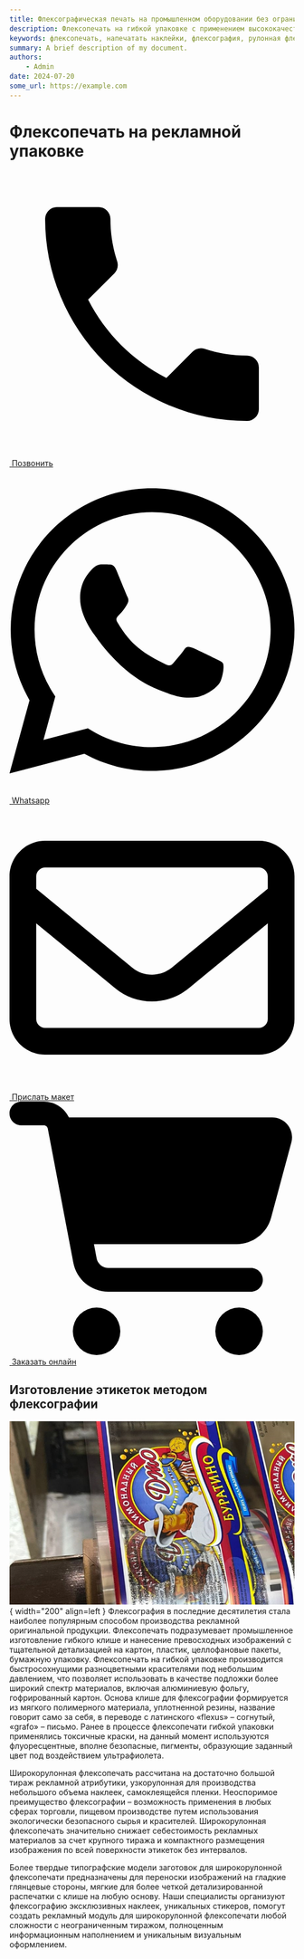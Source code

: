 ```yaml
---
title: Флексографическая печать на промышленном оборудовании без ограничения тиража
description: Флексопечать на гибкой упаковке с применением высококачественных быстросохнущих красок, точным и четким нанесением изображения на поверхность.
keywords: флексопечать, напечатать наклейки, флексография, рулонная флексопечать, стикер, широкорулонная печать, пластик, фольга, картон, штамп, типография
summary: A brief description of my document.
authors:
    - Admin
date: 2024-07-20
some_url: https://example.com
---
```


# Флексопечать на рекламной упаковке
<div class="btn-container">
  <div class="button-item"><a href="tel:+79103331155" class="btn btn-primary phone_btn"><span class="twemoji"><svg xmlns="http://www.w3.org/2000/svg" viewBox="0 0 24 24"><path d="M6.62 10.79c1.44 2.83 3.76 5.15 6.59 6.59l2.2-2.2c.28-.28.67-.36 1.02-.25 1.12.37 2.32.57 3.57.57a1 1 0 0 1 1 1V20a1 1 0 0 1-1 1A17 17 0 0 1 3 4a1 1 0 0 1 1-1h3.5a1 1 0 0 1 1 1c0 1.25.2 2.45.57 3.57.11.35.03.74-.25 1.02l-2.2 2.2Z"></path></svg></span>&nbsp;Позвонить</a></div>

  <div class="button-item"><a href="https://wa.me/79103331155" class="btn btn-primary whatsapp_btn"><span class="twemoji"><svg xmlns="http://www.w3.org/2000/svg" viewBox="0 0 448 512"><path d="M380.9 97.1C339 55.1 283.2 32 223.9 32c-122.4 0-222 99.6-222 222 0 39.1 10.2 77.3 29.6 111L0 480l117.7-30.9c32.4 17.7 68.9 27 106.1 27h.1c122.3 0 224.1-99.6 224.1-222 0-59.3-25.2-115-67.1-157zm-157 341.6c-33.2 0-65.7-8.9-94-25.7l-6.7-4-69.8 18.3L72 359.2l-4.4-7c-18.5-29.4-28.2-63.3-28.2-98.2 0-101.7 82.8-184.5 184.6-184.5 49.3 0 95.6 19.2 130.4 54.1 34.8 34.9 56.2 81.2 56.1 130.5 0 101.8-84.9 184.6-186.6 184.6zm101.2-138.2c-5.5-2.8-32.8-16.2-37.9-18-5.1-1.9-8.8-2.8-12.5 2.8-3.7 5.6-14.3 18-17.6 21.8-3.2 3.7-6.5 4.2-12 1.4-32.6-16.3-54-29.1-75.5-66-5.7-9.8 5.7-9.1 16.3-30.3 1.8-3.7 .9-6.9-.5-9.7-1.4-2.8-12.5-30.1-17.1-41.2-4.5-10.8-9.1-9.3-12.5-9.5-3.2-.2-6.9-.2-10.6-.2-3.7 0-9.7 1.4-14.8 6.9-5.1 5.6-19.4 19-19.4 46.3 0 27.3 19.9 53.7 22.6 57.4 2.8 3.7 39.1 59.7 94.8 83.8 35.2 15.2 49 16.5 66.6 13.9 10.7-1.6 32.8-13.4 37.4-26.4 4.6-13 4.6-24.1 3.2-26.4-1.3-2.5-5-3.9-10.5-6.6z"/></svg></span>&nbsp;Whatsapp</a></div>

  <div class="button-item"><a href="tel:+79103331155" class="btn btn-primary send_btn"><span class="twemoji"><svg xmlns="http://www.w3.org/2000/svg" viewBox="0 0 512 512"><path d="M64 112c-8.8 0-16 7.2-16 16l0 22.1L220.5 291.7c20.7 17 50.4 17 71.1 0L464 150.1l0-22.1c0-8.8-7.2-16-16-16L64 112zM48 212.2L48 384c0 8.8 7.2 16 16 16l384 0c8.8 0 16-7.2 16-16l0-171.8L322 328.8c-38.4 31.5-93.7 31.5-132 0L48 212.2zM0 128C0 92.7 28.7 64 64 64l384 0c35.3 0 64 28.7 64 64l0 256c0 35.3-28.7 64-64 64L64 448c-35.3 0-64-28.7-64-64L0 128z"/></svg></span>&nbsp;Прислать макет</a></div>

  <div class="button-item"><a href="tel:+79103331155" class="btn btn-primary online_btn"><span class="twemoji"><svg xmlns="http://www.w3.org/2000/svg" viewBox="0 0 576 512"><path d="M0 24C0 10.7 10.7 0 24 0L69.5 0c22 0 41.5 12.8 50.6 32l411 0c26.3 0 45.5 25 38.6 50.4l-41 152.3c-8.5 31.4-37 53.3-69.5 53.3l-288.5 0 5.4 28.5c2.2 11.3 12.1 19.5 23.6 19.5L488 336c13.3 0 24 10.7 24 24s-10.7 24-24 24l-288.3 0c-34.6 0-64.3-24.6-70.7-58.5L77.4 54.5c-.7-3.8-4-6.5-7.9-6.5L24 48C10.7 48 0 37.3 0 24zM128 464a48 48 0 1 1 96 0 48 48 0 1 1 -96 0zm336-48a48 48 0 1 1 0 96 48 48 0 1 1 0-96z"/></svg></span>&nbsp;Заказать онлайн</a></div>

</div>

## Изготовление этикеток методом флексографии
![Пример этикеток](../img/1.png "Готовая напечатанная продукция"){ width="200" align=left } 
Флексография в последние десятилетия стала наиболее популярным способом
производства рекламной оригинальной продукции. Флексопечать подразумевает
промышленное изготовление гибкого клише и нанесение превосходных изображений
с тщательной детализацией на картон, пластик, целлофановые пакеты, бумажную
упаковку. Флексопечать на гибкой упаковке производится быстросохнущими
разноцветными красителями под небольшим давлением, что позволяет использовать в
качестве подложки более широкий спектр материалов, включая алюминиевую фольгу,
гофрированный картон. Основа клише для флексографии формируется из мягкого
полимерного материала, уплотненной резины, название говорит само за себя, в
переводе с латинского «flexus» – согнутый, «grafo» – письмо. Ранее в процессе
флексопечати гибкой упаковки применялись токсичные краски, на данный момент
используются флуоресцентные, вполне безопасные, пигменты, образующие заданный
цвет под воздействием ультрафиолета.


Широкорулонная флексопечать рассчитана на достаточно большой тираж рекламной
атрибутики, узкорулонная для производства небольшого объема наклеек,
самоклеящейся пленки. Неоспоримое преимущество флексографии – возможность
применения в любых сферах торговли, пищевом производстве путем использования
экологически безопасного сырья и красителей. Широкорулонная флексопечать
значительно снижает себестоимость рекламных материалов за счет крупного тиража и
компактного размещения изображения по всей поверхности этикеток без интервалов.


Более твердые типографские модели заготовок для широкорулонной флексопечати
предназначены для переноски изображений на гладкие глянцевые стороны, мягкие для
более четкой детализированной распечатки с клише на любую основу.
Наши специалисты организуют флексографию эксклюзивных наклеек, уникальных
стикеров, помогут создать рекламный модуль для широкорулонной флексопечати
любой сложности с неограниченным тиражом, полноценным информационным
наполнением и уникальным визуальным оформлением.